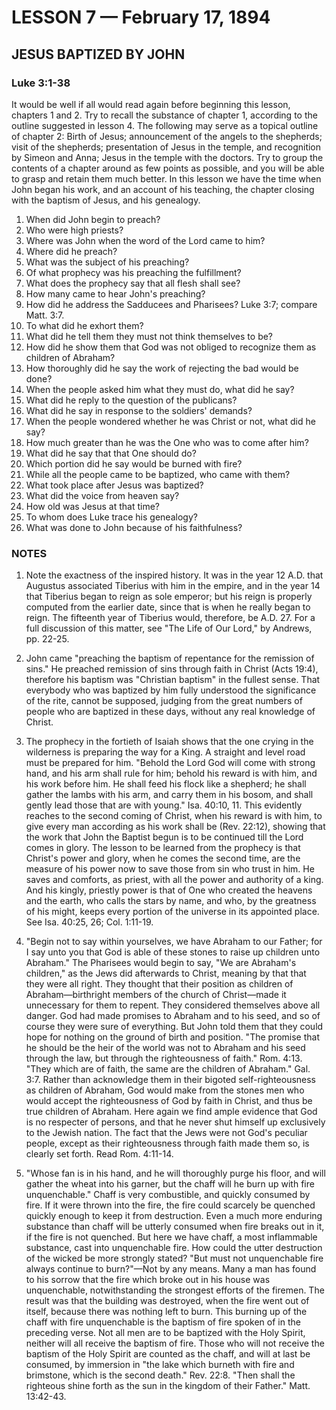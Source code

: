 # LESSON 7 — February 17, 1894

## JESUS BAPTIZED BY JOHN

### Luke 3:1-38

It would be well if all would read again before beginning this lesson, chapters 1 and 2. Try to recall the substance of chapter 1, according to the outline suggested in lesson 4. The following may serve as a topical outline of chapter 2: Birth of Jesus; announcement of the angels to the shepherds; visit of the shepherds; presentation of Jesus in the temple, and recognition by Simeon and Anna; Jesus in the temple with the doctors. Try to group the contents of a chapter around as few points as possible, and you will be able to grasp and retain them much better. In this lesson we have the time when John began his work, and an account of his teaching, the chapter closing with the baptism of Jesus, and his genealogy.

1. When did John begin to preach?
2. Who were high priests?
3. Where was John when the word of the Lord came to him?
4. Where did he preach?
5. What was the subject of his preaching?
6. Of what prophecy was his preaching the fulfillment?
7. What does the prophecy say that all flesh shall see?
8. How many came to hear John's preaching?
9. How did he address the Sadducees and Pharisees? Luke 3:7; compare Matt. 3:7.
10. To what did he exhort them?
11. What did he tell them they must not think themselves to be?
12. How did he show them that God was not obliged to recognize them as children of Abraham?
13. How thoroughly did he say the work of rejecting the bad would be done?
14. When the people asked him what they must do, what did he say?
15. What did he reply to the question of the publicans?
16. What did he say in response to the soldiers' demands?
17. When the people wondered whether he was Christ or not, what did he say?
18. How much greater than he was the One who was to come after him?
19. What did he say that that One should do?
20. Which portion did he say would be burned with fire?
21. While all the people came to be baptized, who came with them?
22. What took place after Jesus was baptized?
23. What did the voice from heaven say?
24. How old was Jesus at that time?
25. To whom does Luke trace his genealogy?
26. What was done to John because of his faithfulness?

### NOTES

1. Note the exactness of the inspired history. It was in the year 12 A.D. that Augustus associated Tiberius with him in the empire, and in the year 14 that Tiberius began to reign as sole emperor; but his reign is properly computed from the earlier date, since that is when he really began to reign. The fifteenth year of Tiberius would, therefore, be A.D. 27. For a full discussion of this matter, see "The Life of Our Lord," by Andrews, pp. 22-25.

2. John came "preaching the baptism of repentance for the remission of sins." He preached remission of sins through faith in Christ (Acts 19:4), therefore his baptism was "Christian baptism" in the fullest sense. That everybody who was baptized by him fully understood the significance of the rite, cannot be supposed, judging from the great numbers of people who are baptized in these days, without any real knowledge of Christ.

3. The prophecy in the fortieth of Isaiah shows that the one crying in the wilderness is preparing the way for a King. A straight and level road must be prepared for him. "Behold the Lord God will come with strong hand, and his arm shall rule for him; behold his reward is with him, and his work before him. He shall feed his flock like a shepherd; he shall gather the lambs with his arm, and carry them in his bosom, and shall gently lead those that are with young." Isa. 40:10, 11. This evidently reaches to the second coming of Christ, when his reward is with him, to give every man according as his work shall be (Rev. 22:12), showing that the work that John the Baptist begun is to be continued till the Lord comes in glory. The lesson to be learned from the prophecy is that Christ's power and glory, when he comes the second time, are the measure of his power now to save those from sin who trust in him. He saves and comforts, as priest, with all the power and authority of a king. And his kingly, priestly power is that of One who created the heavens and the earth, who calls the stars by name, and who, by the greatness of his might, keeps every portion of the universe in its appointed place. See Isa. 40:25, 26; Col. 1:11-19.

4. "Begin not to say within yourselves, we have Abraham to our Father; for I say unto you that God is able of these stones to raise up children unto Abraham." The Pharisees would begin to say, "We are Abraham's children," as the Jews did afterwards to Christ, meaning by that that they were all right. They thought that their position as children of Abraham—birthright members of the church of Christ—made it unnecessary for them to repent. They considered themselves above all danger. God had made promises to Abraham and to his seed, and so of course they were sure of everything. But John told them that they could hope for nothing on the ground of birth and position. "The promise that he should be the heir of the world was not to Abraham and his seed through the law, but through the righteousness of faith." Rom. 4:13. "They which are of faith, the same are the children of Abraham." Gal. 3:7. Rather than acknowledge them in their bigoted self-righteousness as children of Abraham, God would make from the stones men who would accept the righteousness of God by faith in Christ, and thus be true children of Abraham. Here again we find ample evidence that God is no respecter of persons, and that he never shut himself up exclusively to the Jewish nation. The fact that the Jews were not God's peculiar people, except as their righteousness through faith made them so, is clearly set forth. Read Rom. 4:11-14.

5. "Whose fan is in his hand, and he will thoroughly purge his floor, and will gather the wheat into his garner, but the chaff will he burn up with fire unquenchable." Chaff is very combustible, and quickly consumed by fire. If it were thrown into the fire, the fire could scarcely be quenched quickly enough to keep it from destruction. Even a much more enduring substance than chaff will be utterly consumed when fire breaks out in it, if the fire is not quenched. But here we have chaff, a most inflammable substance, cast into unquenchable fire. How could the utter destruction of the wicked be more strongly stated? "But must not unquenchable fire always continue to burn?"—Not by any means. Many a man has found to his sorrow that the fire which broke out in his house was unquenchable, notwithstanding the strongest efforts of the firemen. The result was that the building was destroyed, when the fire went out of itself, because there was nothing left to burn. This burning up of the chaff with fire unquenchable is the baptism of fire spoken of in the preceding verse. Not all men are to be baptized with the Holy Spirit, neither will all receive the baptism of fire. Those who will not receive the baptism of the Holy Spirit are counted as the chaff, and will at last be consumed, by immersion in "the lake which burneth with fire and brimstone, which is the second death." Rev. 22:8. "Then shall the righteous shine forth as the sun in the kingdom of their Father." Matt. 13:42-43.